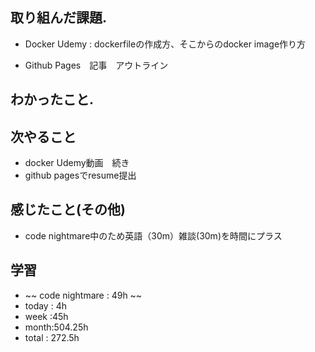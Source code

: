 ## 取り組んだ課題. 
+ Docker Udemy  : dockerfileの作成方、そこからのdocker image作り方
* Github Pages　記事　アウトライン
## わかったこと.

 ## 次やること 　
+ docker Udemy動画　続き
+ github pagesでresume提出
## 感じたこと(その他)
+ code nightmare中のため英語（30m）雑談(30m)を時間にプラス
## 学習
+ ~~ code nightmare : 49h ~~
+ today : 4h 
+ week :45h
+ month:504.25h
+ total : 272.5h